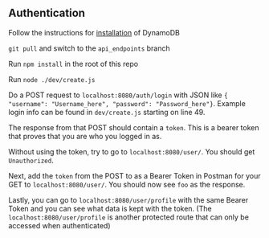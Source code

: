 Authentication
---
Follow the instructions for
[installation](https://docs.aws.amazon.com/amazondynamodb/latest/developerguide/DynamoDBLocal.DownloadingAndRunning.html) of DynamoDB

`git pull` and switch to the `api_endpoints` branch

Run `npm install` in the root of this repo

Run `node ./dev/create.js` 

Do a POST request to `localhost:8080/auth/login` with JSON like `{ "username":
"Username_here", "password": "Password_here"}`. Example login info can be found
in `dev/create.js` starting on line 49. 

The response from that POST should contain a `token`. This is a bearer token
that proves that you are who you logged in as.

Without using the token, try to go to `localhost:8080/user/`. You should get
`Unauthorized`.

Next, add the `token` from the POST to as a Bearer Token in Postman for your
GET to `localhost:8080/user/`. You should now see `foo` as the response.

Lastly, you can go to `localhost:8080/user/profile` with the same Bearer Token
and you can see what data is kept with the token. (The
`localhost:8080/user/profile` is another protected route that can only
be accessed when authenticated)
